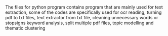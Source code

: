 The files for python program contains program that are mainly used for text extraction, 
some of the codes are specifically used for ocr reading, turning pdf to txt files, text extractor from txt file, cleaning unnecessary words or stopsigns
keyword analysis, split multiple pdf files, topic modelling and thematic clustering

